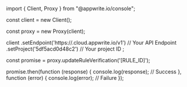 import { Client, Proxy } from "@appwrite.io/console";

const client = new Client();

const proxy = new Proxy(client);

client
    .setEndpoint('https://<REGION>.cloud.appwrite.io/v1') // Your API Endpoint
    .setProject('5df5acd0d48c2') // Your project ID
;

const promise = proxy.updateRuleVerification('[RULE_ID]');

promise.then(function (response) {
    console.log(response); // Success
}, function (error) {
    console.log(error); // Failure
});